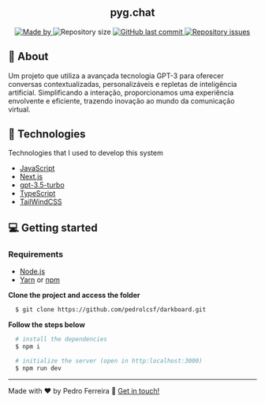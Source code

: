 <h2 align="center">
  <br>
  <strong>pyg.chat</strong>
</h2>


<p align="center">
  <a href="https://www.linkedin.com/in/pedrolcsf/">
    <img alt="Made by" src="https://img.shields.io/badge/made%20by-Pedro%20Ferreira-gree">
  </a>
  
  <img alt="Repository size" src="https://img.shields.io/github/repo-size/pedrolcsf/pygchat">
  
  <a href="https://github.com/pedrolcsf/pygchat/commits/master">
    <img alt="GitHub last commit" src="https://img.shields.io/github/last-commit/pedrolcsf/pygchat">
  </a>
  
  <a href="https://github.com/pedrolcsf/pygchat/issues">
    <img alt="Repository issues" src="https://img.shields.io/github/issues/pedrolcsf/pygchat">
  </a>
</p>


## 📃 About
Um projeto que utiliza a avançada tecnologia GPT-3 para oferecer conversas contextualizadas, personalizáveis e repletas de inteligência artificial. Simplificando a interação, proporcionamos uma experiência envolvente e eficiente, trazendo inovação ao mundo da comunicação virtual.

## 🚀 Technologies
Technologies that I used to develop this system
- [JavaScript]([])
- [Next.js]([])
- [gpt-3.5-turbo]([https://vitejs.dev/](https://openai.com/blog/gpt-3-5-turbo-fine-tuning-and-api-updates))
- [TypeScript](https://www.typescriptlang.org/)
- [TailWindCSS](https://tailwindcss.com/)

## 💻 Getting started
### Requirements
- [Node.js](https://nodejs.org/en/)
- [Yarn](https://classic.yarnpkg.com/) or [npm](https://www.npmjs.com/)

**Clone the project and access the folder**
```bash
  $ git clone https://github.com/pedrolcsf/darkboard.git
```
**Follow the steps below**
```bash
  # install the dependencies
  $ npm i

  # initialize the server (open in http:localhost:3000)
  $ npm run dev
```

---
Made with ♥ by Pedro Ferreira :wave: [Get in touch!](https://www.linkedin.com/in/pedrolcsf/)
